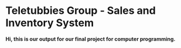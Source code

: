 # Teletubbies Group - Sales and Inventory System

**Hi, this is our output for our final project for computer programming.**


